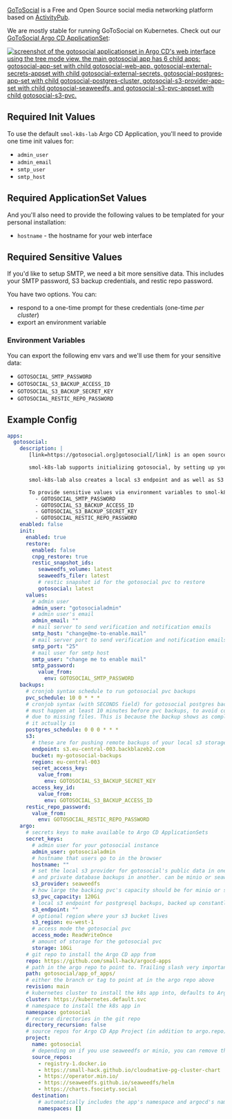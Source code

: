 [GoToSocial](https://gotosocial.org/) is a Free and Open Source social media networking platform based on [ActivityPub](https://www.w3.org/TR/activitypub/).

We are mostly stable for running GoToSocial on Kubernetes. Check out our [GoToSocial Argo CD ApplicationSet](https://github.com/small-hack/argocd-apps/tree/main/gotosocial/small-hack):

<a href="../../assets/images/screenshots/gotosocial_screenshot.png">
<img src="../../assets/images/screenshots/gotosocial_screenshot.png" alt="screenshot of the gotosocial applicationset in Argo CD's web interface using the tree mode view. the main gotosocial app has 6 child apps: gotosocial-app-set with child gotosocial-web-app, gotosocial-external-secrets-appset with child gotosocial-external-secrets, gotosocial-postgres-app-set with child gotosocial-postgres-cluster, gotosocial-s3-provider-app-set with child gotosocial-seaweedfs, and gotosocial-s3-pvc-appset with child gotosocial-s3-pvc.">
</a>

## Required Init Values

To use the default `smol-k8s-lab` Argo CD Application, you'll need to provide one time init values for:

- `admin_user`
- `admin_email`
- `smtp_user`
- `smtp_host`

## Required ApplicationSet Values

And you'll also need to provide the following values to be templated for your personal installation:

- `hostname` - the hostname for your web interface

## Required Sensitive Values

If you'd like to setup SMTP, we need a bit more sensitive data. This includes your SMTP password, S3 backup credentials, and restic repo password.

You have two options. You can:

- respond to a one-time prompt for these credentials (one-time _per cluster_)
- export an environment variable

### Environment Variables

You can export the following env vars and we'll use them for your sensitive data:

- `GOTOSOCIAL_SMTP_PASSWORD`
- `GOTOSOCIAL_S3_BACKUP_ACCESS_ID`
- `GOTOSOCIAL_S3_BACKUP_SECRET_KEY`
- `GOTOSOCIAL_RESTIC_REPO_PASSWORD`

## Example Config

```yaml
apps:
  gotosocial:
    description: |
       [link=https://gotosocial.org]gotosocial[/link] is an open source self hosted social media network.

       smol-k8s-lab supports initializing gotosocial, by setting up your hostname, SMTP credentials, postgresql credentials, OIDC Credentials, and an admin user credentials. We pass all credentials as Secrets in the namespace and optionally save them to Bitwarden.

       smol-k8s-lab also creates a local s3 endpoint and as well as S3 bucket and credentials if you enable set gotosocial.argo.secret_keys.s3_provider to "minio" or "seaweedfs". Both seaweedfs and minio require you to specify a remote s3 endpoint, bucket, region, and accessID/secretKey so that we can make sure you have remote backups.

       To provide sensitive values via environment variables to smol-k8s-lab use:
         - GOTOSOCIAL_SMTP_PASSWORD
         - GOTOSOCIAL_S3_BACKUP_ACCESS_ID
         - GOTOSOCIAL_S3_BACKUP_SECRET_KEY
         - GOTOSOCIAL_RESTIC_REPO_PASSWORD
    enabled: false
    init:
      enabled: true
      restore:
        enabled: false
        cnpg_restore: true
        restic_snapshot_ids:
          seaweedfs_volume: latest
          seaweedfs_filer: latest
          # restic snapshot id for the gotosocial pvc to restore
          gotosocial: latest
      values:
        # admin user
        admin_user: "gotosocialadmin"
        # admin user's email
        admin_email: ""
        # mail server to send verification and notification emails
        smtp_host: "change@me-to-enable.mail"
        # mail server port to send verification and notification emails
        smtp_port: "25"
        # mail user for smtp host
        smtp_user: "change me to enable mail"
        smtp_password:
          value_from:
            env: GOTOSOCIAL_SMTP_PASSWORD
    backups:
      # cronjob syntax schedule to run gotosocial pvc backups
      pvc_schedule: 10 0 * * *
      # cronjob syntax (with SECONDS field) for gotosocial postgres backups
      # must happen at least 10 minutes before pvc backups, to avoid corruption
      # due to missing files. This is because the backup shows as completed before
      # it actually is
      postgres_schedule: 0 0 0 * * *
      s3:
        # these are for pushing remote backups of your local s3 storage, for speed and cost optimization
        endpoint: s3.eu-central-003.backblazeb2.com
        bucket: my-gotosocial-backups
        region: eu-central-003
        secret_access_key:
          value_from:
            env: GOTOSOCIAL_S3_BACKUP_SECRET_KEY
        access_key_id:
          value_from:
            env: GOTOSOCIAL_S3_BACKUP_ACCESS_ID
      restic_repo_password:
        value_from:
          env: GOTOSOCIAL_RESTIC_REPO_PASSWORD
    argo:
      # secrets keys to make available to Argo CD ApplicationSets
      secret_keys:
        # admin user for your gotosocial instance
        admin_user: gotosocialadmin
        # hostname that users go to in the browser
        hostname: ""
        # set the local s3 provider for gotosocial's public data in one bucket
        # and private database backups in another. can be minio or seaweedfs
        s3_provider: seaweedfs
        # how large the backing pvc's capacity should be for minio or seaweedfs
        s3_pvc_capacity: 120Gi
        # local s3 endpoint for postgresql backups, backed up constantly
        s3_endpoint: ""
        # optional region where your s3 bucket lives
        s3_region: eu-west-1
        # access mode the gotosocial pvc
        access_mode: ReadWriteOnce
        # amount of storage for the gotosocial pvc
        storage: 10Gi
      # git repo to install the Argo CD app from
      repo: https://github.com/small-hack/argocd-apps
      # path in the argo repo to point to. Trailing slash very important!
      path: gotosocial/app_of_apps/
      # either the branch or tag to point at in the argo repo above
      revision: main
      # kubernetes cluster to install the k8s app into, defaults to Argo CD default
      cluster: https://kubernetes.default.svc
      # namespace to install the k8s app in
      namespace: gotosocial
      # recurse directories in the git repo
      directory_recursion: false
      # source repos for Argo CD App Project (in addition to argo.repo)
      project:
        name: gotosocial
        # depending on if you use seaweedfs or minio, you can remove the other source repo
        source_repos:
          - registry-1.docker.io
          - https://small-hack.github.io/cloudnative-pg-cluster-chart
          - https://operator.min.io/
          - https://seaweedfs.github.io/seaweedfs/helm
          - https://charts.fsociety.social
        destination:
          # automatically includes the app's namespace and argocd's namespace
          namespaces: []
```
